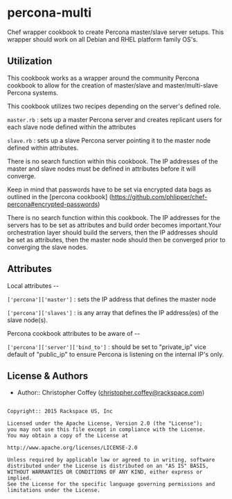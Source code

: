 percona-multi
=============

Chef wrapper cookbook to create Percona master/slave server setups. This wrapper
should work on all Debian and RHEL platform family OS's.

Utilization
------------

This cookbook works as a wrapper around the community Percona cookbook to allow
for the creation of master/slave and master/multi-slave Percona systems.

This cookbook utilizes two recipes depending on the server's defined role.

`master.rb` : sets up a master Percona server and creates replicant users for each
slave node defined within the attributes

`slave.rb` : sets up a slave Percona server pointing it to the master node defined
within attributes.

There is no search function within this cookbook. The IP addresses of the master
and slave nodes must be defined in attributes before it will converge.

Keep in mind that passwords have to be set via encrypted data bags as outlined
in the [percona cookbook] (https://github.com/phlipper/chef-percona#encrypted-passwords)

There is no search function within this cookbook. The IP addresses for the servers
has to be set as attributes and build order becomes important.Your orchestration
layer should build the servers, then the IP addresses should be set as attributes,
then the master node should then be converged prior to converging the slave nodes.

Attributes
------------
Local attributes --

`['percona']['master']` : sets the IP address that defines the master node

`['percona']['slaves']` : is any array that defines the IP address(es) of
the slave node(s).

Percona cookbook attributes to be aware of --

`['percona']['server']['bind_to']` : should be set to "private_ip" vice default of
"public_ip" to ensure Percona is listening on the internal IP's only.

License & Authors
-----------------
- Author:: Christopher Coffey (<christopher.coffey@rackspace.com>)

```text

Copyright:: 2015 Rackspace US, Inc

Licensed under the Apache License, Version 2.0 (the "License");
you may not use this file except in compliance with the License.
You may obtain a copy of the License at

http://www.apache.org/licenses/LICENSE-2.0

Unless required by applicable law or agreed to in writing, software
distributed under the License is distributed on an "AS IS" BASIS,
WITHOUT WARRANTIES OR CONDITIONS OF ANY KIND, either express or implied.
See the License for the specific language governing permissions and
limitations under the License.
```
